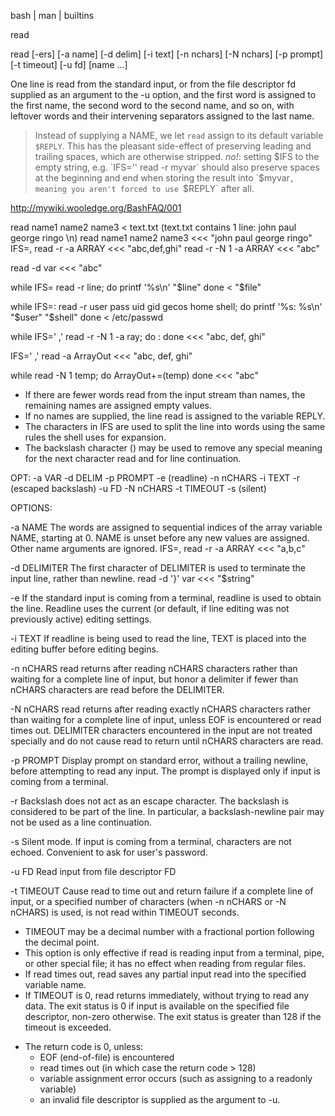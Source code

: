  bash | man | builtins

read

read [-ers] [-a name] [-d delim] [-i text] [-n nchars] [-N nchars] [-p prompt] [-t timeout] [-u fd] [name ...]

One line is read from the standard input, or from the file descriptor fd supplied as an argument to the -u option, 
and the first word is assigned to the first name, the second word to the second name, and so on, with leftover words 
and their intervening separators assigned to the last name.


> Instead of supplying a NAME, we let `read` assign to its default variable `$REPLY`. This has the pleasant side-effect of preserving leading and trailing spaces, which are otherwise stripped.  *no!*: setting $IFS to the empty string, e.g. `IFS='' read -r myvar` should also preserve spaces at the beginning and end when storing the result into `$myvar`, meaning you aren't forced to use `$REPLY` after all.



http://mywiki.wooledge.org/BashFAQ/001 

read name1 name2 name3 < text.txt  (text.txt contains 1 line: john paul george ringo \n)
read name1 name2 name3 <<< "john paul george ringo"
IFS=, read -r -a ARRAY <<< "abc,def,ghi"
read -r -N 1 -a ARRAY <<< "abc"

read -d var <<< "abc"

while IFS= read -r line; do
  printf '%s\n' "$line"
done < "$file"

while IFS=: read -r user pass uid gid gecos home shell; do
  printf '%s: %s\n' "$user" "$shell"
done < /etc/passwd

while IFS=' ,' read -r -N 1 -a ray; do
  :
done <<< "abc, def, ghi"

IFS=' ,' read -a ArrayOut <<< "abc, def, ghi"

while read -N 1 temp; do
  ArrayOut+=(temp)
done <<< "abc"


* If there are fewer words read from the input stream than names, the remaining names are assigned empty values.
* If no names are supplied, the line read is assigned to the variable REPLY. 
* The characters in IFS are used to split the line into words using the same rules the shell uses for expansion. 
* The backslash character (\) may be used to remove any special meaning for the next character read and for line continuation. 


OPT:
-a VAR	-d DELIM		-p PROMPT		-e (readline)
		-n nCHARS		-i TEXT		-r (escaped backslash)
-u FD		-N nCHARS		-t TIMEOUT		-s (silent)


OPTIONS:

-a NAME
 The words are assigned to sequential indices of the array variable NAME, starting at 0.
 NAME is unset before any new values are assigned. Other name arguments are ignored.
 IFS=, read -r -a ARRAY <<< "a,b,c"

-d DELIMITER
 The first character of DELIMITER is used to terminate the input line, rather than newline.
 read -d '}' var <<< "$string"

-e
 If the standard input is coming from a terminal, readline is used to obtain the line. 
 Readline uses the current (or default, if line editing was not previously active) editing settings.

-i TEXT
 If readline is being used to read the line, TEXT is placed into the editing buffer before editing begins.

-n nCHARS
 read returns after reading nCHARS characters rather than waiting for a complete line of input, 
 but honor a delimiter if fewer than nCHARS characters are read before the DELIMITER.

-N nCHARS
 read returns after reading exactly nCHARS characters rather than waiting for a complete line of input, 
 unless EOF is encountered or read times out. DELIMITER characters encountered in the input are not treated 
 specially and do not cause read to return until nCHARS characters are read.

-p PROMPT
 Display prompt on standard error, without a trailing newline, before attempting to read any input. 
 The prompt is displayed only if input is coming from a terminal.

-r
 Backslash does not act as an escape character. The backslash is considered to be part of the line. 
 In particular, a backslash-newline pair may not be used as a line continuation.

-s
 Silent mode. If input is coming from a terminal, characters are not echoed. 
 Convenient to ask for user's password.

-u FD
 Read input from file descriptor FD

-t TIMEOUT
 Cause read to time out and return failure if a complete line of input, or a specified number 
 of characters (when -n nCHARS or -N nCHARS) is used, is not read within TIMEOUT seconds. 
 - TIMEOUT may be a decimal number with a fractional portion following the decimal point. 
 - This option is only effective if read is reading input from a terminal, pipe, or other special file; 
   it has no effect when reading from regular files. 
 - If read times out, read saves any partial input read into the specified variable name.
 - If TIMEOUT is 0, read returns immediately, without trying to read any data.
 The exit status is 0 if input is available on the specified file descriptor, non-zero otherwise. 
 The exit status is greater than 128 if the timeout is exceeded.


* The return code is 0, unless:
  - EOF (end-of-file) is encountered
  - read times out (in which case the return code > 128)
  - variable assignment error occurs (such as assigning to a readonly variable) 
  - an invalid file descriptor is supplied as the argument to -u.

